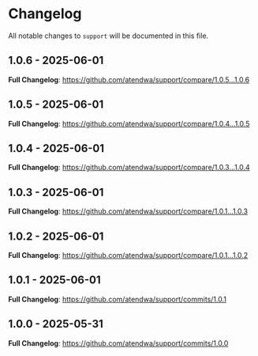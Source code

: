 # Changelog

All notable changes to `support` will be documented in this file.

## 1.0.6 - 2025-06-01

**Full Changelog**: https://github.com/atendwa/support/compare/1.0.5...1.0.6

## 1.0.5 - 2025-06-01

**Full Changelog**: https://github.com/atendwa/support/compare/1.0.4...1.0.5

## 1.0.4 - 2025-06-01

**Full Changelog**: https://github.com/atendwa/support/compare/1.0.3...1.0.4

## 1.0.3 - 2025-06-01

**Full Changelog**: https://github.com/atendwa/support/compare/1.0.1...1.0.3

## 1.0.2 - 2025-06-01

**Full Changelog**: https://github.com/atendwa/support/compare/1.0.1...1.0.2

## 1.0.1 - 2025-06-01

**Full Changelog**: https://github.com/atendwa/support/commits/1.0.1

## 1.0.0 - 2025-05-31

**Full Changelog**: https://github.com/atendwa/support/commits/1.0.0
